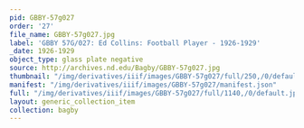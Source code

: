 ```yaml
---
pid: GBBY-57g027
order: '27'
file_name: GBBY-57g027.jpg
label: 'GBBY 57G/027: Ed Collins: Football Player - 1926-1929'
_date: 1926-1929
object_type: glass plate negative
source: http://archives.nd.edu/Bagby/GBBY-57g027.jpg
thumbnail: "/img/derivatives/iiif/images/GBBY-57g027/full/250,/0/default.jpg"
manifest: "/img/derivatives/iiif/images/GBBY-57g027/manifest.json"
full: "/img/derivatives/iiif/images/GBBY-57g027/full/1140,/0/default.jpg"
layout: generic_collection_item
collection: bagby
---
```

